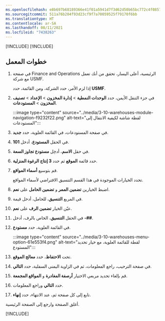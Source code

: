 ```yaml
---
ms.openlocfilehash: e8b697b68189366e41f01a5941d7f3d62d50b65bc772c4f0857bda8a28d1aa5c
ms.sourcegitcommit: 511a76b204f93d23cf9f7a70059525f79170f6bb
ms.translationtype: HT
ms.contentlocale: ar-SA
ms.lasthandoff: 08/11/2021
ms.locfileid: "7438263"
---
```

[!INCLUDE[](../../../includes/unit-banner.md)]
[!INCLUDE[](../../../includes/accessing-labs.md)]

## <a name="lab-steps"></a>خطوات المعمل

1.  في صفحة Finance and Operations الرئيسية، أعلى اليسار، تحقق من أنك تعمل مع شركة USMF.
    
    إذا لزم الأمر، حدد الشركة، ومن القائمة، حدد **USMF**.
2.  في جزء التنقل الأيمن، حدد **الوحدات النمطية** &gt; **إدارة المخزون** &gt; **الإعداد** &gt; **تصنيف المخزون** &gt; **المستودعات**.
    
    :::image type="content" source="../media/3-10-warehouses-module-navigation-f9232f22.png" alt-text="لقطة شاشة لكيفية الانتقال إلى المستودعات":::
    
3.  في صفحة المستودعات، في القائمة العلوية، حدد **جديد**.
4.  في الحقل **المستودع**، أدخل **101**.
5.  في حقل **الاسم**، أدخِل **مستودع تجاوز السعة**.
6.  حدد قائمة **الموقع** ثم حدد **3 إنتاج الرغوة المنزلية**.
7.  قم بتوسيع **أسماء المواقع**.
    
    تحدد الخيارات الموجودة في هذا القسم التنسيق الافتراضي لأسماء المواقع.
8.  اضبط الخيارين **تضمين الممر** و **تضمين الحامل** على **نعم**.
9.  في المربع **التنسيق**، للحامل، أدخل قيمة.
10. عيّن الخيار **تضمين الرف** على **نعم**.
11. في الحقل **التنسيق**، الخاص بالرف، أدخل **-\#\#**.
12. في القائمة العلوية، حدد **مستودع**.
    
    :::image type="content" source="../media/3-10-warehouses-menu-option-61e553f4.png" alt-text="لقطة للقائمة العلوية، مع خيار تحديد المستودع":::
    
13. تحت **الاحتفاظ**، حدد **معالج الموقع**.
14. في صفحة الترحيب، راجع المعلومات، ثم في الزاوية اليمنى السفلية، حدد **التالي**.
15. قم بإلغاء تحديد مربعي الاختيار **أرصفة المغادرة** و **المواقع المجمعة**.
16. حدد **التالي** وراجع المعلومات.
17. تابع إلى كل صفحة ثم، عند الانتهاء، حدد **إنهاء**.

أغلق الصفحة وارجع إلى الصفحة الرئيسية.

[!INCLUDE[](../../../includes/standalone-lab-end.md)]
